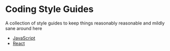 # Coding Style Guides
A collection of style guides to keep things reasonably reasonable and mildly sane around here

- [JavaScript](javascript.md)
- [React](react.jd)

